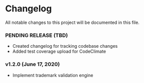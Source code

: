 # Changelog
All notable changes to this project will be documented in this file.

### PENDING RELEASE (TBD)

- Created changelog for tracking codebase changes
- Added test coverage upload for CodeClimate

### v1.2.0 (June 17, 2020)

- Implement trademark validation engine
